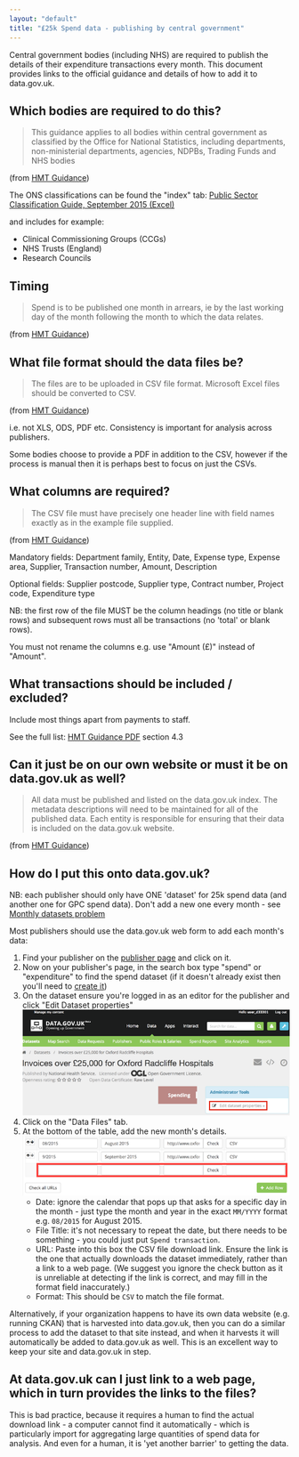 ```yaml
---
layout: "default"
title: "£25k Spend data - publishing by central government"
---
```


Central government bodies (including NHS) are required to publish the details of their expenditure transactions every month. This document provides links to the official guidance and details of how to add it to data.gov.uk.

## Which bodies are required to do this?

> This guidance applies to all bodies within central government as classified by the Office for National Statistics, including departments, non-ministerial departments, agencies, NDPBs, Trading Funds and NHS bodies

(from [HMT Guidance](https://www.gov.uk/government/publications/guidance-for-publishing-spend-over-25000))

The ONS classifications can be found the "index" tab: [Public Sector Classification Guide, September 2015 (Excel)](http://www.ons.gov.uk/ons/rel/na-classification/national-accounts-sector-classification/classification-update-and-forward-workplan--september-2015/rft-table-1.xls)

and includes for example:

  * Clinical Commissioning Groups (CCGs)
  * NHS Trusts (England)
  * Research Councils

## Timing

> Spend is to be published one month in arrears, ie by the last working day of the month following the month to which the data relates.

(from [HMT Guidance](https://www.gov.uk/government/publications/guidance-for-publishing-spend-over-25000))

## What file format should the data files be?

> The files are to be uploaded in CSV file format. Microsoft Excel files should be converted to CSV.

(from [HMT Guidance](https://www.gov.uk/government/publications/guidance-for-publishing-spend-over-25000))

i.e. not XLS, ODS, PDF etc. Consistency is important for analysis across publishers.

Some bodies choose to provide a PDF in addition to the CSV, however if the process is manual then it is perhaps best to focus on just the CSVs.

## What columns are required?

> The CSV file must have precisely one header line with field names exactly as in the example file supplied.

(from [HMT Guidance](https://www.gov.uk/government/publications/guidance-for-publishing-spend-over-25000))

Mandatory fields: Department family, Entity, Date, Expense type, Expense area, Supplier, Transaction number, Amount, Description

Optional fields: Supplier postcode, Supplier type, Contract number, Project code, Expenditure type

NB: the first row of the file MUST be the column headings (no title or blank rows) and subsequent rows must all be transactions (no 'total' or blank rows).

You must not rename the columns e.g. use "Amount (£)" instead of "Amount".

## What transactions should be included / excluded?

Include most things apart from payments to staff.

See the full list: [HMT Guidance PDF](https://www.gov.uk/government/uploads/system/uploads/attachment_data/file/198197/Guidance_for_publishing_spend_over__25k.pdf) section 4.3

## Can it just be on our own website or must it be on data.gov.uk as well?

> All data must be published and listed on the data.gov.uk index. The metadata descriptions will need to be maintained for all of the published data. Each entity is responsible for ensuring that their data is included on the data.gov.uk website.

(from [HMT Guidance](https://www.gov.uk/government/publications/guidance-for-publishing-spend-over-25000))

## How do I put this onto data.gov.uk?

NB: each publisher should only have ONE 'dataset' for 25k spend data (and another one for GPC spend data). Don't add a new one every month - see [Monthly datasets problem](monthly_datasets_problem.html)

Most publishers should use the data.gov.uk web form to add each month's data:

1. Find your publisher on the [publisher page](https://data.gov.uk/publisher) and click on it.
2. Now on your publisher's page, in the search box type "spend" or "expenditure" to find the spend dataset (if it doesn't already exist then you'll need to [create it](dataset_form.html))
3. On the dataset ensure you're logged in as an editor for the publisher and click "Edit Dataset properties"
   ![edit dataset link](images/form_edit_link.png)
4. Click on the "Data Files" tab.
5. At the bottom of the table, add the new month's details.
   ![edit dataset link](images/spend_form_files.png)
   * Date: ignore the calendar that pops up that asks for a specific day in the month - just type the month and year in the exact `MM/YYYY` format e.g. `08/2015` for August 2015.
   * File Title: it's not necessary to repeat the date, but there needs to be something - you could just put `Spend transaction`.
   * URL: Paste into this box the CSV file download link. Ensure the link is the one that actually downloads the dataset immediately, rather than a link to a web page. (We suggest you ignore the check button as it is unreliable at detecting if the link is correct, and may fill in the format field inaccurately.)
   * Format: This should be `CSV` to match the file format.

Alternatively, if your organization happens to have its own data website (e.g. running CKAN) that is harvested into data.gov.uk, then you can do a similar process to add the dataset to that site instead, and when it harvests it will automatically be added to data.gov.uk as well. This is an excellent way to keep your site and data.gov.uk in step.

## At data.gov.uk can I just link to a web page, which in turn provides the links to the files?

This is bad practice, because it requires a human to find the actual download link - a computer cannot find it automatically - which is particularly import for aggregating large quantities of spend data for analysis. And even for a human, it is 'yet another barrier' to getting the data.
